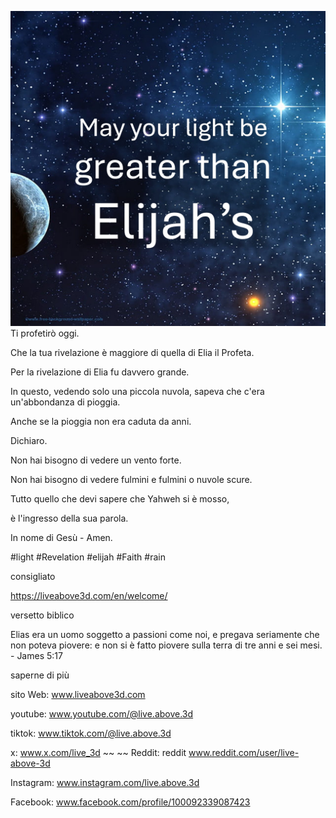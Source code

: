 ![Video cover image](../cover-square.jpeg)
Ti profetirò oggi.

Che la tua rivelazione è maggiore di quella di Elia il Profeta.

Per la rivelazione di Elia fu davvero grande.

In questo, vedendo solo una piccola nuvola, sapeva che c'era un'abbondanza di pioggia.

Anche se la pioggia non era caduta da anni.

Dichiaro.

Non hai bisogno di vedere un vento forte.

Non hai bisogno di vedere fulmini e fulmini o nuvole scure.

Tutto quello che devi sapere che Yahweh si è mosso,

è l'ingresso della sua parola.

In nome di Gesù - Amen.


#light #Revelation #elijah #Faith #rain


consigliato

https://liveabove3d.com/en/welcome/


versetto biblico

Elias era un uomo soggetto a passioni come noi, e pregava seriamente che non poteva piovere: e non si è fatto piovere sulla terra di tre anni e sei mesi. - James 5:17


saperne di più

sito Web: www.liveabove3d.com

youtube: www.youtube.com/@live.above.3d

tiktok: www.tiktok.com/@live.above.3d

x: www.x.com/live_3d ~~ ~~ Reddit: reddit www.reddit.com/user/live-above-3d

Instagram: www.instagram.com/live.above.3d

Facebook: www.facebook.com/profile/100092339087423
